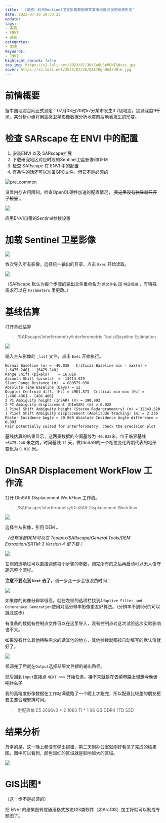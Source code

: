```yaml
---
title: '（遥感）利用Sentinel卫星影像数据研究某市地震引发的地表形变'
date: 2023-07-30 18:50:23
update: 
tags:
- 实践
- ENVI
- 遥感
categories:
- 实践
keywords: 
- ENVI
highlight_shrink: false
top_img: https://s2.loli.net/2023/07/30/EeQU3pMGNI5dxsc.jpg
cover: https://s2.loli.net/2023/07/30/QAEfBgnHG4zU9l6.jpg
---
```

# 前情概要

据中国地震台网正式测定：07月03日20时57分某市发生3.7级地震，震源深度9千米。某分析小组将用遥感卫星影像数据分析地震前后地表发生的形变。

# 检查 SARscape 在 ENVI 中的配置

1. 安装ENVI 以及 SARscape扩展
2. 下载研究地区对应时段的Sentinel卫星影像和DEM
3. 检查 SARscape 在 ENVI 中的配置
4. 有条件的话还可以准备GPC文件，但它不是必须的

![pre_common](https://s2.loli.net/2023/07/30/ERYpJxrebGSFH7u.png)

设置内存占用限制，检查OpenCL硬件加速的配置情况， ~~我这里没有独显就只开了核显~~ 。

![](https://s2.loli.net/2023/07/30/m6bI1uSksQCvGHN.png)

应用ENVI自带的Sentinel参数设置

# 加载 Sentinel 卫星影像

![](https://s2.loli.net/2023/07/30/95lYTSQ3jawsUNg.png)

依次导入所有影像，选择统一输出的目录，点击 `Exec` 开始读取。

![](https://s2.loli.net/2023/07/30/F3clL2kHJCK5u4p.png)

（SARscape 默认为每个步骤的输出文件重命名为 `原文件名` 加 `特定后缀` ，有特殊需求可以在 `Parameters` 里更改。）

# 基线估算

打开基线估算
> /SARscape/Interferometry/Interferometric Tools/Baseline Estimation

![](https://s2.loli.net/2023/07/30/XkhLMgW8SQ6vdHB.png)

输入主从影像的 `_list` 文件，点击 `Exec` 开始执行。

```log
Normal Baseline (m) = -40.038	Critical Baseline min - max(m) = [-6475.240] - [6475.240]
Range Shift (pixels)    = 16.016
Azimuth Shift (pixels)  = -13414.929
Slant Range Distance (m)  = 880579.036
Absolute Time Baseline (Days) = 12
Doppler Centroid diff. (Hz) = 4901.873	Critical min-max (Hz) = [-486.486] - [486.486]
2 PI Ambiguity height (InSAR) (m) = 390.992
2 PI Ambiguity displacement (DInSAR) (m) = 0.028
1 Pixel Shift Ambiguity height (Stereo Radargrammetry) (m) = 32843.320
1 Pixel Shift Ambiguity displacement (Amplitude Tracking) (m) = 2.330
Master Incidence Angle = 39.869	Absolute Incidence Angle difference = 0.003
Pair potentially suited for Interferometry, check the precision plot

```

基线估算的结果显示，这两景数据的空间基线为`-40.038`米，位于临界基线 `±6475.240` 米之内，时间基线 `12` 天，做DInSAR的一个相位变化周期代表的地形变化为 `0.028` 米。


# DInSAR Displacement WorkFlow 工作流

打开 DInSAR Displacement WorkFlow 工作流。

> /SARscape/Interferometry/DInSAR Displacement Workflow

![](https://s2.loli.net/2023/07/30/EoUhy6XV35TSlem.png)

选择主从影像，引用 DEM 。 

*（没有准备DEM可以在 Toolbox/SARscape/General Tools/DEM Extraction/SRTM-3 Version 4 里下载 ）*

![](https://s2.loli.net/2023/07/30/wGUaZ5ne7vdLt6l.png)

左侧的选项栏可以直接调整每个步骤的参数，调完所有的之后再启动可以无人值守跑完整个流程。

**注意不要点到 `Next` 去了**，调一步走一步会很浪费时间！

![](https://s2.loli.net/2023/07/30/DjhSVgFCvHriZAX.png)

如果你的影像分辨率很高，就在左侧的选项栏找到`Adaptive Filter and Coherenace Generation`使用对高分辨率影像更友好算法。（分辨率不到5米的可以跳过这步）

有准备的数据有控制点文件可以在这里导入，没有控制点对这次试验这次实验影响也不大。

如果没有什么其他特殊需求的话其他的地方，其他参数就都按自动填写的默认值就好了。

![](https://s2.loli.net/2023/07/30/FxG9Jz7ApNBZhra.png)

都调完了后就在`Output`选择结果文件额的输出路径。

然后回到`Input`直接点 `NEXT >>>` 开始任务。~~接下来就是在去菜市路上想想今晚该吃什么了~~

我的高精度影像数据在工作站满载跑了一个晚上才跑完，所以配置比较差的朋友更要主要合理安排时间。

> 附配置单
> E5 2666v3 * 2
> 1080 Ti * 1
> 96 GB DDR4
> 1TB SSD

# 结果分析

万幸的是，这一晚上都没有弹出报错。第二天到办公室就刚好看见了完成的结果图。图中可以看到，颜色越红的区域就是影响越大的区域。

![](https://s2.loli.net/2023/07/30/FxG9Jz7ApNBZhra.png)

# GIS出图*

（这一步不是必须的）

把 ENVI 的结果图转成通用格式放进GIS类软件（如ArcGIS）加工好就可以制成专题图了。